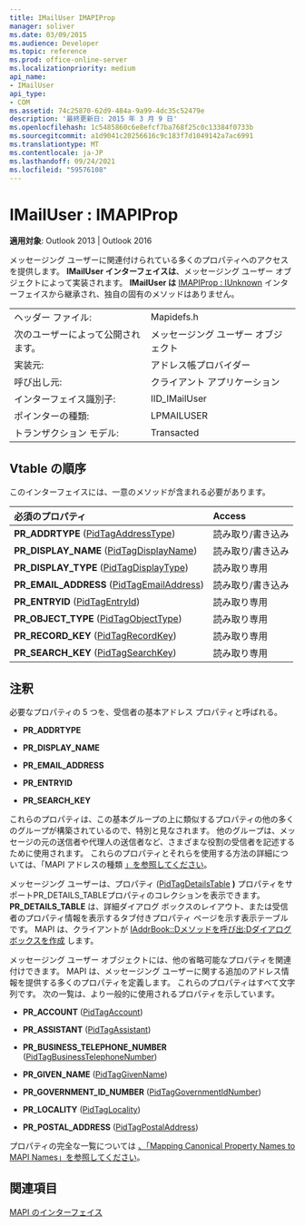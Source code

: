 ```yaml
---
title: IMailUser IMAPIProp
manager: soliver
ms.date: 03/09/2015
ms.audience: Developer
ms.topic: reference
ms.prod: office-online-server
ms.localizationpriority: medium
api_name:
- IMailUser
api_type:
- COM
ms.assetid: 74c25870-62d9-484a-9a99-4dc35c52479e
description: '最終更新日: 2015 年 3 月 9 日'
ms.openlocfilehash: 1c5485860c6e8efcf7ba768f25c0c13384f0733b
ms.sourcegitcommit: a1d9041c20256616c9c183f7d1049142a7ac6991
ms.translationtype: MT
ms.contentlocale: ja-JP
ms.lasthandoff: 09/24/2021
ms.locfileid: "59576108"
---
```

# <a name="imailuser--imapiprop"></a>IMailUser : IMAPIProp

  
  
**適用対象**: Outlook 2013 | Outlook 2016 
  
メッセージング ユーザーに関連付けられている多くのプロパティへのアクセスを提供します。 **IMailUser インターフェイスは**、メッセージング ユーザー オブジェクトによって実装されます。 **IMailUser は** [IMAPIProp : IUnknown](imapipropiunknown.md) インターフェイスから継承され、独自の固有のメソッドはありません。 
  
|||
|:-----|:-----|
|ヘッダー ファイル:  <br/> |Mapidefs.h  <br/> |
|次のユーザーによって公開されます。  <br/> |メッセージング ユーザー オブジェクト  <br/> |
|実装元:  <br/> |アドレス帳プロバイダー  <br/> |
|呼び出し元:  <br/> |クライアント アプリケーション  <br/> |
|インターフェイス識別子:  <br/> |IID_IMailUser  <br/> |
|ポインターの種類:  <br/> |LPMAILUSER  <br/> |
|トランザクション モデル:  <br/> |Transacted  <br/> |
   
## <a name="vtable-order"></a>Vtable の順序

このインターフェイスには、一意のメソッドが含まれる必要があります。
  
|**必須のプロパティ**|**Access**|
|:-----|:-----|
|**PR_ADDRTYPE** ([PidTagAddressType](pidtagaddresstype-canonical-property.md))  <br/> |読み取り/書き込み  <br/> |
|**PR_DISPLAY_NAME** ([PidTagDisplayName](pidtagdisplayname-canonical-property.md))  <br/> |読み取り/書き込み  <br/> |
|**PR_DISPLAY_TYPE** ([PidTagDisplayType](pidtagdisplaytype-canonical-property.md))  <br/> |読み取り専用  <br/> |
|**PR_EMAIL_ADDRESS** ([PidTagEmailAddress](pidtagemailaddress-canonical-property.md))  <br/> |読み取り/書き込み  <br/> |
|**PR_ENTRYID** ([PidTagEntryId](pidtagentryid-canonical-property.md))  <br/> |読み取り専用  <br/> |
|**PR_OBJECT_TYPE** ([PidTagObjectType](pidtagobjecttype-canonical-property.md))  <br/> |読み取り専用  <br/> |
|**PR_RECORD_KEY** ([PidTagRecordKey](pidtagrecordkey-canonical-property.md))  <br/> |読み取り専用  <br/> |
|**PR_SEARCH_KEY** ([PidTagSearchKey](pidtagsearchkey-canonical-property.md))  <br/> |読み取り専用  <br/> |
   
## <a name="remarks"></a>注釈

必要なプロパティの 5 つを、受信者の基本アドレス プロパティと呼ばれる。
  
- **PR_ADDRTYPE**
    
- **PR_DISPLAY_NAME**
    
- **PR_EMAIL_ADDRESS**
    
- **PR_ENTRYID**
    
- **PR_SEARCH_KEY**
    
これらのプロパティは、この基本グループの上に類似するプロパティの他の多くのグループが構築されているので、特別と見なされます。 他のグループは、メッセージの元の送信者や代理人の送信者など、さまざまな役割の受信者を記述するために使用されます。 これらのプロパティとそれらを使用する方法の詳細については、「MAPI アドレスの種類 [」を参照してください](mapi-address-types.md)。
  
メッセージング ユーザーは、プロパティ ([PidTagDetailsTable](pidtagdetailstable-canonical-property.md) **)** プロパティをサポートPR_DETAILS_TABLEプロパティのコレクションを表示できます。 **PR_DETAILS_TABLE** は、詳細ダイアログ ボックスのレイアウト、または受信者のプロパティ情報を表示するタブ付きプロパティ ページを示す表示テーブルです。 MAPI は、クライアントが [IAddrBook::Dメソッドを呼び出:Dダイアログ ボックスを作成](iaddrbook-details.md) します。 
  
メッセージング ユーザー オブジェクトには、他の省略可能なプロパティを関連付けできます。 MAPI は、メッセージング ユーザーに関する追加のアドレス情報を提供する多くのプロパティを定義します。 これらのプロパティはすべて文字列です。 次の一覧は、より一般的に使用されるプロパティを示しています。
  
- **PR_ACCOUNT** ([PidTagAccount](pidtagaccount-canonical-property.md)) 
    
- **PR_ASSISTANT** ([PidTagAssistant](pidtagassistant-canonical-property.md)) 
    
- **PR_BUSINESS_TELEPHONE_NUMBER** ([PidTagBusinessTelephoneNumber](pidtagbusinesstelephonenumber-canonical-property.md)) 
    
- **PR_GIVEN_NAME** ([PidTagGivenName](pidtaggivenname-canonical-property.md)) 
    
- **PR_GOVERNMENT_ID_NUMBER** ([PidTagGovernmentIdNumber](pidtaggovernmentidnumber-canonical-property.md)) 
    
- **PR_LOCALITY** ([PidTagLocality](pidtaglocality-canonical-property.md)) 
    
- **PR_POSTAL_ADDRESS** ([PidTagPostalAddress](pidtagpostaladdress-canonical-property.md)) 
    
プロパティの完全な一覧については [、「Mapping Canonical Property Names to MAPI Names」を参照してください](mapping-canonical-property-names-to-mapi-names.md)。
  
## <a name="see-also"></a>関連項目



[MAPI のインターフェイス](mapi-interfaces.md)

